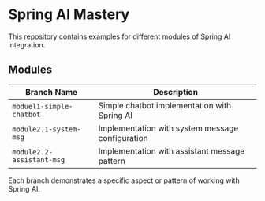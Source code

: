 # Spring AI Mastery

This repository contains examples for different modules of Spring AI integration.

## Modules

| Branch Name               | Description |
|---------------------------|-------------|
| `moduel1-simple-chatbot`  | Simple chatbot implementation with Spring AI |
| `module2.1-system-msg`    | Implementation with system message configuration |
| `module2.2-assistant-msg` | Implementation with assistant message pattern |

Each branch demonstrates a specific aspect or pattern of working with Spring AI.
